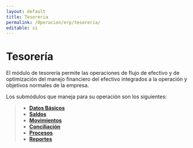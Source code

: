 ```yaml
---
layout: default
title: Tesoreria
permalink: /Operacion/erp/tesoreria/
editable: si
---
```


# Tesorería  

El módulo de tesorería permite las operaciones de flujo de efectivo y de optimización del manejo financiero del efectivo integrados a la operación y objetivos normales de la empresa.  

Los submódulos que maneja para su operación son los siguientes:  

>* [**Datos Básicos**](http://docs.oasiscom.com/Operacion/erp/tesoreria/tbasica)  
>* [**Saldos**](http://docs.oasiscom.com/Operacion/erp/tesoreria/tsaldo)  
>* [**Movimientos**](http://docs.oasiscom.com/Operacion/erp/tesoreria/tmovimient)  
>* [**Conciliación**](http://docs.oasiscom.com/Operacion/erp/tesoreria/tconciliac)  
>* [**Procesos**](http://docs.oasiscom.com/Operacion/erp/tesoreria/tconciliac)  
>* [**Reportes**](http://docs.oasiscom.com/Operacion/erp/tesoreria/treporte)  

